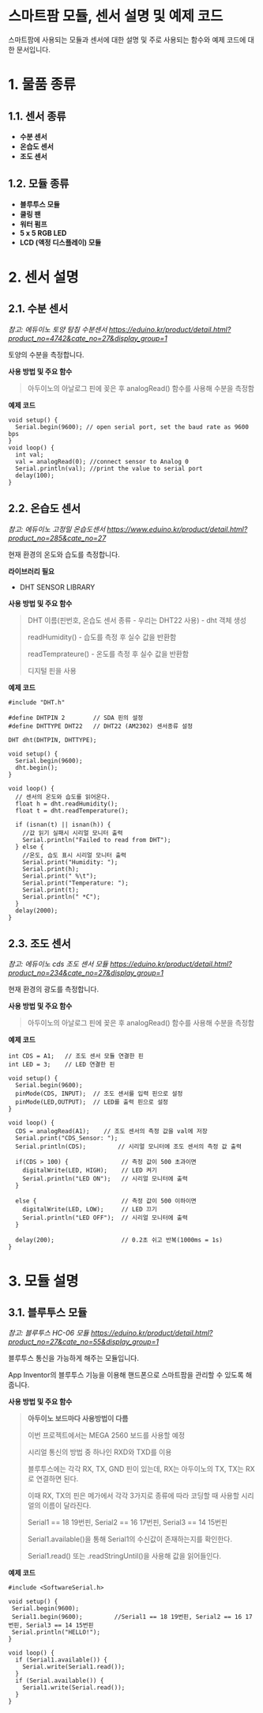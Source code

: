 # 스마트팜 모듈, 센서 설명 및 예제 코드
스마트팜에 사용되는 모듈과 센서에 대한 설명 및 주로 사용되는 함수와 예제 코드에 대한 문서입니다.
# 1. 물품 종류
## 1.1. 센서 종류
- **수분 센서**
- **온습도 센서**
- **조도 센서**
## 1.2. 모듈 종류
- **블루투스 모듈**
- **쿨링 팬**
- **워터 펌프**
- **5 x 5 RGB LED**
- **LCD (액정 디스플레이) 모듈**
# 2. 센서 설명
## 2.1. 수분 센서
*참고: 에듀이노 토양 탐침 수분센서 <https://eduino.kr/product/detail.html?product_no=4742&cate_no=27&display_group=1>*

토양의 수분을 측정합니다.

**사용 방법 및 주요 함수**

> 아두이노의 아날로그 핀에 꽂은 후 analogRead() 함수를 사용해 수분을 측정함

**예제 코드**
```
void setup() {
  Serial.begin(9600); // open serial port, set the baud rate as 9600 bps
}
void loop() {
  int val;
  val = analogRead(0); //connect sensor to Analog 0
  Serial.println(val); //print the value to serial port
  delay(100);
}
```
## 2.2. 온습도 센서
*참고: 에듀이노 고정밀 온습도센서 <https://www.eduino.kr/product/detail.html?product_no=285&cate_no=27>*

현재 환경의 온도와 습도를 측정합니다.

**라이브러리 필요**
- DHT SENSOR LIBRARY


**사용 방법 및 주요 함수**
  
> DHT 이름(핀번호, 온습도 센서 종류 - 우리는 DHT22 사용) - dht 객체 생성
>
> readHumidity() - 습도를 측정 후 실수 값을 반환함
>
> readTemprateure() - 온도를 측정 후 실수 값을 반환함
>
> 디지털 핀을 사용

**예제 코드**
```
#include "DHT.h"
 
#define DHTPIN 2        // SDA 핀의 설정
#define DHTTYPE DHT22   // DHT22 (AM2302) 센서종류 설정
 
DHT dht(DHTPIN, DHTTYPE);
 
void setup() {
  Serial.begin(9600); 
  dht.begin();
}
 
void loop() {
  // 센서의 온도와 습도를 읽어온다.
  float h = dht.readHumidity();
  float t = dht.readTemperature();
 
  if (isnan(t) || isnan(h)) {
    //값 읽기 실패시 시리얼 모니터 출력
    Serial.println("Failed to read from DHT");
  } else {
    //온도, 습도 표시 시리얼 모니터 출력
    Serial.print("Humidity: "); 
    Serial.print(h);
    Serial.print(" %\t");
    Serial.print("Temperature: "); 
    Serial.print(t);
    Serial.println(" *C");
  }
  delay(2000);
}
```
## 2.3. 조도 센서
*참고: 에듀이노 cds 조도 센서 모듈 <https://eduino.kr/product/detail.html?product_no=234&cate_no=27&display_group=1>*

현재 환경의 광도를 측정합니다.

**사용 방법 및 주요 함수**

> 아두이노의 아날로그 핀에 꽂은 후 analogRead() 함수를 사용해 수분을 측정함

**예제 코드**
```
int CDS = A1;   // 조도 센서 모듈 연결한 핀
int LED = 3;    // LED 연결한 핀
 
void setup() {
  Serial.begin(9600);
  pinMode(CDS, INPUT);  // 조도 센서를 입력 핀으로 설정
  pinMode(LED,OUTPUT);  // LED를 출력 핀으로 설정
}
 
void loop() {
  CDS = analogRead(A1);    // 조도 센서의 측정 값을 val에 저장
  Serial.print("CDS_Sensor: ");
  Serial.println(CDS);         // 시리얼 모니터에 조도 센서의 측정 값 출력
 
  if(CDS > 100) {               // 측정 값이 500 초과이면
    digitalWrite(LED, HIGH);    // LED 켜기
    Serial.println("LED ON");   // 시리얼 모니터에 출력
  }
  
  else {                        // 측정 값이 500 이하이면
    digitalWrite(LED, LOW);     // LED 끄기
    Serial.println("LED OFF");  // 시리얼 모니터에 출력
  }
 
  delay(200);                   // 0.2초 쉬고 반복(1000ms = 1s)
}
```
# 3. 모듈 설명
## 3.1. 블루투스 모듈
*참고: 블루투스 HC-06 모듈 <https://eduino.kr/product/detail.html?product_no=27&cate_no=55&display_group=1>*

블루투스 통신을 가능하게 해주는 모듈입니다.

App Inventor의 블루투스 기능을 이용해 핸드폰으로 스마트팜을 관리할 수 있도록 해줍니다.

**사용 방법 및 주요 함수**

> **아두이노 보드마다 사용방법이 다름**
>
> 이번 프로젝트에서는 MEGA 2560 보드를 사용할 예정
>
> 시리얼 통신의 방법 중 하나인 RXD와 TXD를 이용
>
> 블루투스에는 각각 RX, TX, GND 핀이 있는데, RX는 아두이노의 TX, TX는 RX로 연결하면 된다.
>
> 이때 RX, TX의 핀은 메가에서 각각 3가지로 종류에 따라 코딩할 때 사용할 시리얼의 이름이 달라진다.
>
> Serial1 == 18 19번핀, Serial2 == 16 17번핀, Serial3 == 14 15번핀
>
> Serial1.available()을 통해 Serial1의 수신값이 존재하는지를 확인한다.
> 
> Serial1.read() 또는 .readStringUntil()을 사용해 값을 읽어들인다.

**예제 코드**
```
#include <SoftwareSerial.h>

void setup() {
 Serial.begin(9600);
 Serial1.begin(9600);         //Serial1 == 18 19번핀, Serial2 == 16 17번핀, Serial3 == 14 15번핀
 Serial.println("HELLO!");
}

void loop() {
  if (Serial1.available()) {
    Serial.write(Serial1.read());
  }
  if (Serial.available()) {
    Serial1.write(Serial.read());
  }
}
```
